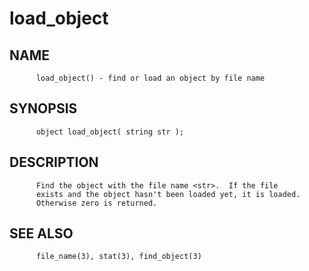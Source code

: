 # load_object
## NAME
          load_object() - find or load an object by file name

## SYNOPSIS
          object load_object( string str );

## DESCRIPTION
          Find the object with the file name <str>.  If the file
          exists and the object hasn't been loaded yet, it is loaded.
          Otherwise zero is returned.

## SEE ALSO
          file_name(3), stat(3), find_object(3)
